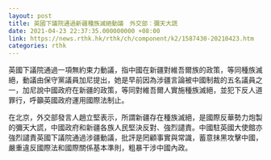 ```yaml
---
layout: post
title: 英國下議院通過新疆種族滅絕動議　外交部︰彌天大謊
date: 2021-04-23 22:37:35.000000000 +08:00
link: https://news.rthk.hk/rthk/ch/component/k2/1587430-20210423.htm
categories: rthk
---
```


英國下議院通過一項無約束力動議，指中國在新疆對維吾爾族的政策，等同種族滅絕，動議由保守黨議員加尼提出，她是早前因為涉疆言論被中國制裁的五名議員之一，加尼說中國政府在新疆的政策，等同對維吾爾人實施種族滅絕，並犯下反人道罪行，呼籲英國政府運用國際法制止。

在北京，外交部發言人趙立堅表示，所謂新疆存在種族滅絕，是國際反華勢力炮製的彌天大謊，中國政府和新疆各族人民堅決反對、強烈譴責。中國駐英國大使館亦強烈譴責英國下議院通過涉疆動議，批評是罔顧事實與常識，蓄意抹黑攻擊中國，嚴重違反國際法和國際關係基本準則，粗暴干涉中國內政。
